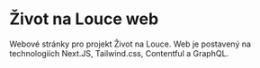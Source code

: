 # Život na Louce web

Webové stránky pro projekt Život na Louce. Web je postavený na technologiích Next.JS, Tailwind.css, Contentful a GraphQL.
